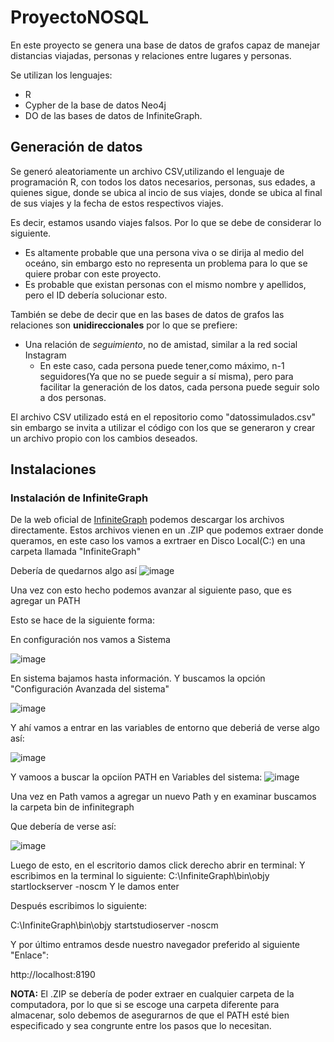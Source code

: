# ProyectoNOSQL
En este proyecto se genera una base de datos de grafos capaz de manejar distancias viajadas, personas y relaciones entre lugares y personas.

Se utilizan los lenguajes:
* R
* Cypher de la base de datos Neo4j
* DO de las bases de datos de InfiniteGraph.

## Generación de datos
Se generó aleatoriamente un archivo CSV,utilizando el lenguaje de programación R, con todos los datos necesarios, personas, sus edades, a quienes sigue, donde se ubica al incio de sus viajes, donde se ubica al final de sus viajes y la fecha de estos respectivos viajes. 

Es decir, estamos usando viajes falsos. Por lo que se debe de considerar lo siguiente. 
 * Es altamente probable que una persona viva o se dirija al medio del oceáno, sin embargo esto no representa un problema para lo que se quiere probar con este proyecto.
 * Es probable que existan personas con el mismo nombre y apellidos, pero el ID debería solucionar esto.

También se debe de decir que en las bases de datos de grafos las relaciones son **unidireccionales** por lo que se prefiere:
* Una relación de *seguimiento*, no de amistad, similar a la red social Instagram
  * En este caso, cada persona puede tener,como máximo, n-1 seguidores(Ya que no se puede seguir a sí misma), pero para facilitar la generación de los datos, cada persona puede seguir solo a dos personas.

El archivo CSV utilizado está en el repositorio como "datossimulados.csv" sin embargo se invita a utilizar el código con los que se generaron y crear un archivo propio con los cambios deseados. 

## Instalaciones 

### Instalación de InfiniteGraph

De la web oficial de [InfiniteGraph](https://infinitegraph.com/free-download/) podemos descargar los archivos directamente. Estos archivos vienen en un .ZIP que podemos extraer donde queramos, en este caso los vamos a exrtraer en Disco Local(C:) en una carpeta llamada "InfiniteGraph"

Debería de quedarnos algo así
![image](https://github.com/dsbj2806/ProyectoNOSQL/assets/144052489/94d5c9b1-0ce5-4bcd-833f-e4dbe3df256d)

Una vez con esto hecho podemos avanzar al siguiente paso, que es agregar un PATH

Esto se hace de la siguiente forma:

En configuración nos vamos a Sistema 

![image](https://github.com/dsbj2806/ProyectoNOSQL/assets/144052489/ff41334e-b69f-413d-a6a8-f681694453d1)

En sistema bajamos hasta información. 
Y buscamos la opción "Configuración Avanzada del sistema"

![image](https://github.com/dsbj2806/ProyectoNOSQL/assets/144052489/fc859826-131b-4945-b542-b9dea52642a5)

Y ahí vamos a entrar en las variables de entorno que deberiá de verse algo así: 

![image](https://github.com/dsbj2806/ProyectoNOSQL/assets/144052489/03c7f05c-d829-41d3-ac41-b5a704dd3a7f)

Y vamoos a buscar la opciíon PATH en Variables del sistema: 
![image](https://github.com/dsbj2806/ProyectoNOSQL/assets/144052489/2a606d53-d768-4867-936c-95fbad306f04)

Una vez en Path vamos a agregar un nuevo Path y en examinar buscamos la carpeta bin de infinitegraph

Que debería de verse así: 

![image](https://github.com/dsbj2806/ProyectoNOSQL/assets/144052489/b53c64fa-2efe-4f87-bb36-4924fac5d1ae)

Luego de esto, en el escritorio damos click derecho abrir en terminal:
Y escribimos en la terminal lo siguiente: 
C:\InfiniteGraph\bin\objy startlockserver -noscm 
Y le damos enter 

Después escribimos lo siguiente: 

C:\InfiniteGraph\bin\objy startstudioserver -noscm 

Y por último entramos desde nuestro navegador preferido al siguiente "Enlace": 

http://localhost:8190 


**NOTA:** El .ZIP se debería de poder extraer en cualquier carpeta de la computadora, por lo que si se escoge una carpeta diferente para almacenar, solo debemos de asegurarnos de que el PATH esté bien especificado y sea congrunte entre los pasos que lo necesitan. 
